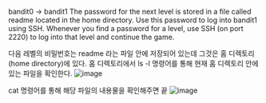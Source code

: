 bandit0 -> bandit1
The password for the next level is stored in a file called readme located in the home directory. Use this password to log into bandit1 using SSH. Whenever you find a password for a level, use SSH (on port 2220) to log into that level and continue the game.

다음 레벨의 비밀번호는 readme 라는 파일 안에 저장되어 있는데 그것은 홈 디렉토리(home directory)에 있다.
홈 디렉토리에서 ls -l 명령어를 통해 현재 홈 디렉토리 안에 있는 파일을 확인한다.
![image](https://github.com/limhyerin/StudyNote/assets/70150896/dd4dfb6f-4666-4fe8-ba94-b770249f6735)

cat 명령어를 통해 해당 파일의 내용물을 확인해주면 끝
![image](https://github.com/limhyerin/StudyNote/assets/70150896/a125ec6a-1c97-4e29-8ad2-cd63239cfab5)
